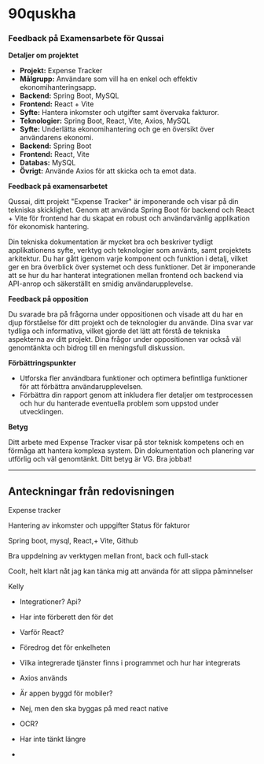 # 90quskha
### Feedback på Examensarbete för Qussai

**Detaljer om projektet**

- **Projekt:** Expense Tracker
- **Målgrupp:** Användare som vill ha en enkel och effektiv ekonomihanteringsapp. 
- **Backend:** Spring Boot, MySQL
- **Frontend:** React + Vite
- **Syfte:** Hantera inkomster och utgifter samt övervaka fakturor.
- **Teknologier:** Spring Boot, React, Vite, Axios, MySQL 
- **Syfte:**  Underlätta ekonomihantering och ge en översikt över användarens ekonomi.
- **Backend:** Spring Boot 
- **Frontend:** React, Vite 
- **Databas:** MySQL  
- **Övrigt:** Använde Axios för att skicka och ta emot data. 

**Feedback på examensarbetet**

Qussai, ditt projekt "Expense Tracker" är imponerande och visar på din tekniska skicklighet. Genom att använda Spring Boot för backend och React + Vite för frontend har du skapat en robust och användarvänlig applikation för ekonomisk hantering.

Din tekniska dokumentation är mycket bra och beskriver tydligt applikationens syfte, verktyg och teknologier som använts, samt projektets arkitektur. Du har gått igenom varje komponent och funktion i detalj, vilket ger en bra överblick över systemet och dess funktioner. Det är imponerande att se hur du har hanterat integrationen mellan frontend och backend via API-anrop och säkerställt en smidig användarupplevelse.

**Feedback på opposition**

Du svarade bra på frågorna under oppositionen och visade att du har en djup förståelse för ditt projekt och de teknologier du använde. Dina svar var tydliga och informativa, vilket gjorde det lätt att förstå de tekniska aspekterna av ditt projekt. Dina frågor under oppositionen var också väl genomtänkta och bidrog till en meningsfull diskussion.

**Förbättringspunkter**

- Utforska fler användbara funktioner och optimera befintliga funktioner för att förbättra användarupplevelsen.
- Förbättra din rapport genom att inkludera fler detaljer om testprocessen och hur du hanterade eventuella problem som uppstod under utvecklingen.

**Betyg**

Ditt arbete med Expense Tracker visar på stor teknisk kompetens och en förmåga att hantera komplexa system. Din dokumentation och planering var utförlig och väl genomtänkt. Ditt betyg är VG. Bra jobbat!

---

## Anteckningar från redovisningen


Expense tracker

Hantering av inkomster och uppgifter
Status för fakturor

Spring boot, mysql, React,+ Vite, Github

Bra uppdelning av verktygen mellan front, back och full-stack

Coolt, helt klart nåt jag kan tänka mig att använda för att slippa påminnelser

Kelly
- Integrationer? Api? 
- Har inte förberett den för det
- Varför React?
- Föredrog det för enkelheten
- Vilka integrerade tjänster finns i programmet och hur har integrerats
- Axios används 

- Är appen byggd för mobiler?
- Nej, men den ska byggas på med react native
- OCR?
- Har inte tänkt längre
- 
